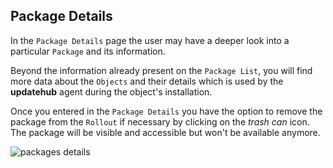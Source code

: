 ## Package Details

In the `Package Details` page the user may have a deeper look into a particular `Package` and its information.

Beyond the information already present on the `Package List`, you will find more data about the `Objects` and their details which is used by the **updatehub** agent during the object's installation.

Once you entered in the `Package Details` you have the option to remove the package from the `Rollout` if necessary by clicking on the _trash can_ icon. The package will be visible and accessible but won't be available anymore.

![packages details](/img/Dashboard/package.png)
